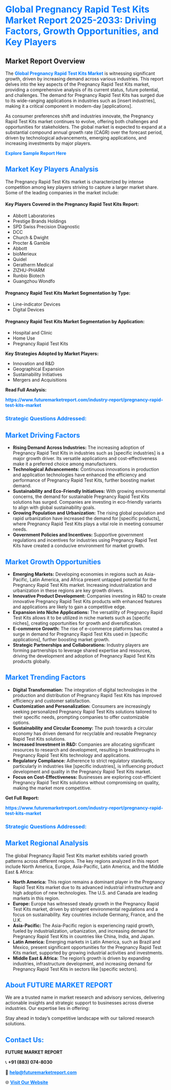 <h1 style="color: #007BFF;">Global Pregnancy Rapid Test Kits Market Report 2025-2033: Driving Factors, Growth Opportunities, and Key Players</h1>

<section id="overview">
<h2>Market Report Overview</h2>
<p>The <a href="https://www.futuremarketreport.com/industry-report/pregnancy-rapid-test-kits-market" style="color: #007BFF; text-decoration: none;"><strong>Global Pregnancy Rapid Test Kits Market</strong></a> is witnessing significant growth, driven by increasing demand across various industries. This report delves into the key aspects of the Pregnancy Rapid Test Kits market, providing a comprehensive analysis of its current status, future potential, and challenges. The demand for Pregnancy Rapid Test Kits has surged due to its wide-ranging applications in industries such as [insert industries], making it a critical component in modern-day [applications].</p>
<p>As consumer preferences shift and industries innovate, the Pregnancy Rapid Test Kits market continues to evolve, offering both challenges and opportunities for stakeholders. The global market is expected to expand at a substantial compound annual growth rate (CAGR) over the forecast period, driven by technological advancements, emerging applications, and increasing investments by major players.</p>
</section>

<section id="overview">
<p><a href="https://www.futuremarketreport.com/request-sample/reportId=125602" style="color: #007BFF; text-decoration: none;"><strong>Explore Sample Report Here</strong></a></p>
</section>

<section id="key-players">
<h2 style="color: #007BFF;">Market Key Players Analysis</h2>
<p>The Pregnancy Rapid Test Kits market is characterized by intense competition among key players striving to capture a larger market share. Some of the leading companies in the market include:</p>
<h4>Key Players Covered in the Pregnancy Rapid Test Kits Report:</h4>
<ul><li>Abbott Laboratories</li><li>Prestige Brands Holdings</li><li>SPD Swiss Precision Diagnostic</li><li>DCC</li><li>Church &amp; Dwight</li><li>Procter &amp; Gamble</li><li>Abbott</li><li>bioMerieux</li><li>Quidel</li><li>Geratherm Medical</li><li>ZIZHU-PHARM</li><li>Runbio Biotech</li><li>Guangzhou Wondfo</li></ul>
<h4>Pregnancy Rapid Test Kits Market Segmentation by Type:</h4>
<ul><li>Line-indicator Devices</li><li>Digital Devices</li></ul>

<h4>Pregnancy Rapid Test Kits Market Segmentation by Application:</h4>
<ul><li>Hospital and Clinic</li><li>Home Use</li><li>Pregnancy Rapid Test Kits</li></ul>
<p><strong>Key Strategies Adopted by Market Players:</strong></p>
<ul>
<li>Innovation and R&D</li>
<li>Geographical Expansion</li>
<li>Sustainability Initiatives</li>
<li>Mergers and Acquisitions</li>
</ul>
</section>

<section>
<p><strong>Read Full Analysis: </strong></p><a href="https://www.futuremarketreport.com/industry-report/pregnancy-rapid-test-kits-market" style="color: #007BFF; text-decoration: none;"><strong>https://www.futuremarketreport.com/industry-report/pregnancy-rapid-test-kits-market</strong></a>
<h3 style="color: #007BFF;">Strategic Questions Addressed:</h3>
</section>

<section id="driving-factors">
<h2 style="color: #007BFF;">Market Driving Factors</h2>
<ul>
<li><strong>Rising Demand Across Industries:</strong> The increasing adoption of Pregnancy Rapid Test Kits in industries such as [specific industries] is a major growth driver. Its versatile applications and cost-effectiveness make it a preferred choice among manufacturers.</li>
<li><strong>Technological Advancements:</strong> Continuous innovations in production and application technologies have enhanced the efficiency and performance of Pregnancy Rapid Test Kits, further boosting market demand.</li>
<li><strong>Sustainability and Eco-Friendly Initiatives:</strong> With growing environmental concerns, the demand for sustainable Pregnancy Rapid Test Kits solutions has surged. Companies are investing in eco-friendly variants to align with global sustainability goals.</li>
<li><strong>Growing Population and Urbanization:</strong> The rising global population and rapid urbanization have increased the demand for [specific products], where Pregnancy Rapid Test Kits plays a vital role in meeting consumer needs.</li>
<li><strong>Government Policies and Incentives:</strong> Supportive government regulations and incentives for industries using Pregnancy Rapid Test Kits have created a conducive environment for market growth.</li>
</ul>
</section>

<section id="growth-opportunities">
<h2 style="color: #007BFF;">Market Growth Opportunities</h2>
<ul>
<li><strong>Emerging Markets:</strong> Developing economies in regions such as Asia-Pacific, Latin America, and Africa present untapped potential for the Pregnancy Rapid Test Kits market. Increasing industrialization and urbanization in these regions are key growth drivers.</li>
<li><strong>Innovative Product Development:</strong> Companies investing in R&D to create innovative Pregnancy Rapid Test Kits products with enhanced features and applications are likely to gain a competitive edge.</li>
<li><strong>Expansion into Niche Applications:</strong> The versatility of Pregnancy Rapid Test Kits allows it to be utilized in niche markets such as [specific niches], creating opportunities for growth and diversification.</li>
<li><strong>E-commerce Growth:</strong> The rise of e-commerce platforms has created a surge in demand for Pregnancy Rapid Test Kits used in [specific applications], further boosting market growth.</li>
<li><strong>Strategic Partnerships and Collaborations:</strong> Industry players are forming partnerships to leverage shared expertise and resources, driving the development and adoption of Pregnancy Rapid Test Kits products globally.</li>
</ul>
</section>

<section id="trending-factors">
<h2 style="color: #007BFF;">Market Trending Factors</h2>
<ul>
<li><strong>Digital Transformation:</strong> The integration of digital technologies in the production and distribution of Pregnancy Rapid Test Kits has improved efficiency and customer satisfaction.</li>
<li><strong>Customization and Personalization:</strong> Consumers are increasingly seeking personalized Pregnancy Rapid Test Kits solutions tailored to their specific needs, prompting companies to offer customizable options.</li>
<li><strong>Sustainability and Circular Economy:</strong> The push towards a circular economy has driven demand for recyclable and reusable Pregnancy Rapid Test Kits solutions.</li>
<li><strong>Increased Investment in R&D:</strong> Companies are allocating significant resources to research and development, resulting in breakthroughs in Pregnancy Rapid Test Kits technology and applications.</li>
<li><strong>Regulatory Compliance:</strong> Adherence to strict regulatory standards, particularly in industries like [specific industries], is influencing product development and quality in the Pregnancy Rapid Test Kits market.</li>
<li><strong>Focus on Cost-Effectiveness:</strong> Businesses are exploring cost-efficient Pregnancy Rapid Test Kits solutions without compromising on quality, making the market more competitive.</li>
</ul>
</section>

<section>
<p><strong>Get Full Report: </strong></p><a href="https://www.futuremarketreport.com/industry-report/pregnancy-rapid-test-kits-market" style="color: #007BFF; text-decoration: none;"><strong>https://www.futuremarketreport.com/industry-report/pregnancy-rapid-test-kits-market</strong></a>
<h3 style="color: #007BFF;">Strategic Questions Addressed:</h3>
</section>


<section id="regional-analysis">
<h2 style="color: #007BFF;">Market Regional Analysis</h2>
<p>The global Pregnancy Rapid Test Kits market exhibits varied growth patterns across different regions. The key regions analyzed in this report include North America, Europe, Asia-Pacific, Latin America, and the Middle East & Africa:</p>
<ul>
<li><strong>North America:</strong> This region remains a dominant player in the Pregnancy Rapid Test Kits market due to its advanced industrial infrastructure and high adoption of new technologies. The U.S. and Canada are leading markets in this region.</li>
<li><strong>Europe:</strong> Europe has witnessed steady growth in the Pregnancy Rapid Test Kits market, driven by stringent environmental regulations and a focus on sustainability. Key countries include Germany, France, and the U.K.</li>
<li><strong>Asia-Pacific:</strong> The Asia-Pacific region is experiencing rapid growth, fueled by industrialization, urbanization, and increasing demand for Pregnancy Rapid Test Kits in countries like China, India, and Japan.</li>
<li><strong>Latin America:</strong> Emerging markets in Latin America, such as Brazil and Mexico, present significant opportunities for the Pregnancy Rapid Test Kits market, supported by growing industrial activities and investments.</li>
<li><strong>Middle East & Africa:</strong> The region’s growth is driven by expanding industries, infrastructure development, and increasing demand for Pregnancy Rapid Test Kits in sectors like [specific sectors].</li>
</ul>
</section>

<footer>
<h2 style="color: #007BFF;">About FUTURE MARKET REPORT</h2>
<p>We are a trusted name in market research and advisory services, delivering actionable insights and strategic support to businesses across diverse industries. Our expertise lies in offering:</p>

<p>Stay ahead in today’s competitive landscape with our tailored research solutions.</p>

<h2 style="color: #007BFF;">Contact Us:</h2>
<p><strong>FUTURE MARKET REPORT</strong></p>
<p>📞 <strong>+91 (883) 074-8030</strong></p>
<p>📧 <strong><a href="mailto:help@futuremarketreport.com" style="color: #007BFF;">help@futuremarketreport.com</a></strong></p>
<p>🌐 <strong><a href="https://www.futuremarketreport.com/" style="color: #007BFF;">Visit Our Website</a></strong></p>
</footer>